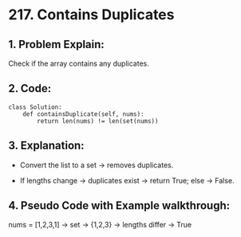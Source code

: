 # 217. Contains Duplicates 
## 1. Problem Explain:
Check if the array contains any duplicates.

## 2. Code:
```
class Solution:
    def containsDuplicate(self, nums):
        return len(nums) != len(set(nums))
```

## 3. Explanation:
- Convert the list to a set → removes duplicates.

- If lengths change → duplicates exist → return True; else → False.

## 4. Pseudo Code with Example walkthrough:
nums = [1,2,3,1] → set → {1,2,3} → lengths differ → True 
